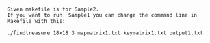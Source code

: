 #
#
	Given makefile is for Sample2.
	If you want to run  Sample1 you can change the command line in Makefile with this:

	./findtreasure 18x18 3 mapmatrix1.txt keymatrix1.txt output1.txt
#
#
